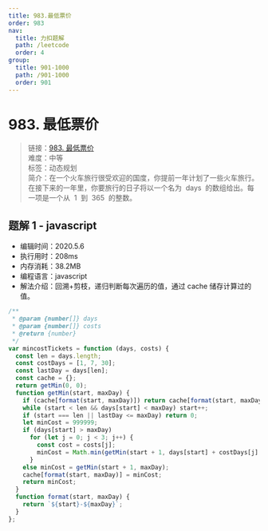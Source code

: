```yaml
---
title: 983.最低票价
order: 983
nav:
  title: 力扣题解
  path: /leetcode
  order: 4
group:
  title: 901-1000
  path: /901-1000
  order: 901
---
```


# 983. 最低票价

> 链接：[983. 最低票价](https://leetcode-cn.com/problems/minimum-cost-for-tickets/)  
> 难度：中等  
> 标签：动态规划  
> 简介：在一个火车旅行很受欢迎的国度，你提前一年计划了一些火车旅行。在接下来的一年里，你要旅行的日子将以一个名为  days  的数组给出。每一项是一个从  1  到  365  的整数。

## 题解 1 - javascript

- 编辑时间：2020.5.6
- 执行用时：208ms
- 内存消耗：38.2MB
- 编程语言：javascript
- 解法介绍：回溯+剪枝，递归判断每次遍历的值，通过 cache 储存计算过的值。

```javascript
/**
 * @param {number[]} days
 * @param {number[]} costs
 * @return {number}
 */
var mincostTickets = function (days, costs) {
  const len = days.length;
  const costDays = [1, 7, 30];
  const lastDay = days[len];
  const cache = {};
  return getMin(0, 0);
  function getMin(start, maxDay) {
    if (cache[format(start, maxDay)]) return cache[format(start, maxDay)];
    while (start < len && days[start] < maxDay) start++;
    if (start === len || lastDay <= maxDay) return 0;
    let minCost = 999999;
    if (days[start] > maxDay)
      for (let j = 0; j < 3; j++) {
        const cost = costs[j];
        minCost = Math.min(getMin(start + 1, days[start] + costDays[j] - 1) + cost, minCost);
      }
    else minCost = getMin(start + 1, maxDay);
    cache[format(start, maxDay)] = minCost;
    return minCost;
  }
  function format(start, maxDay) {
    return `${start}-${maxDay}`;
  }
};
```
